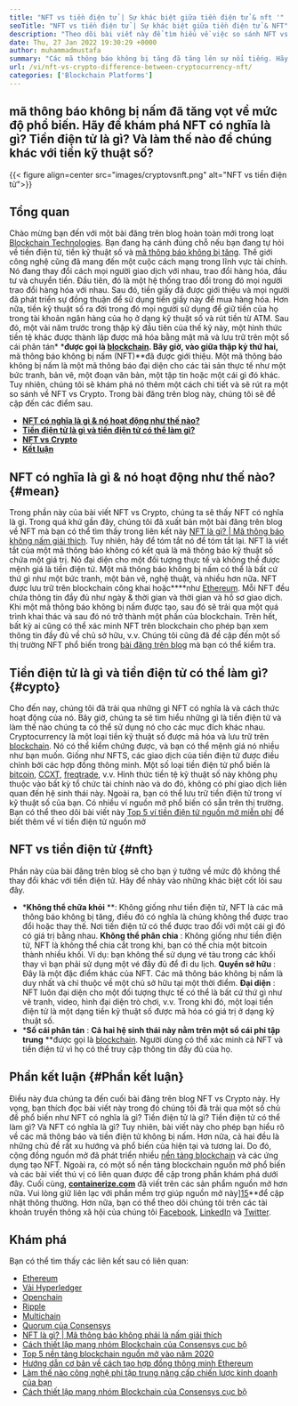 ```yaml
---
title: "NFT vs tiền điện tử | Sự khác biệt giữa tiền điện tử & nft '" 
seoTitle: "NFT vs tiền điện tử | Sự khác biệt giữa tiền điện tử & NFT" 
description: "Theo dõi bài viết này để tìm hiểu về việc so sánh NFT vs Crypto. NFT đại diện cho các đối tượng ngoài đời thực trong đó Crypto là một dạng tiền kỹ thuật số được mã hóa." 
date: Thu, 27 Jan 2022 19:30:29 +0000
author: muhammadmustafa
summary: "Các mã thông báo không bị tăng đã tăng lên sự nổi tiếng. Hãy khám phá NFT có nghĩa là gì? Tiền điện tử là gì? Và làm thế nào để chúng khác với tiền kỹ thuật số?" 
url: /vi/nft-vs-crypto-difference-between-cryptocurrency-nft/
categories: ['Blockchain Platforms']
---
```


## mã thông báo không bị nấm đã tăng vọt về mức độ phổ biến. Hãy để khám phá NFT có nghĩa là gì? Tiền điện tử là gì? Và làm thế nào để chúng khác với tiền kỹ thuật số?

{{< figure align=center src="images/cryptovsnft.png" alt="NFT vs tiền điện tử">}}


## Tổng quan
Chào mừng bạn đến với một bài đăng trên blog hoàn toàn mới trong loạt [Blockchain Technologies][1]. Bạn đang hạ cánh đúng chỗ nếu bạn đang tự hỏi về tiền điện tử, tiền kỹ thuật số và [mã thông báo không bị tăng][2]. Thế giới công nghệ cũng đã mang đến một cuộc cách mạng trong lĩnh vực tài chính. Nó đang thay đổi cách mọi người giao dịch với nhau, trao đổi hàng hóa, đầu tư và chuyển tiền. Đầu tiên, đó là một hệ thống trao đổi trong đó mọi người trao đổi hàng hóa với nhau. Sau đó, tiền giấy đã được giới thiệu và mọi người đã phát triển sự đồng thuận để sử dụng tiền giấy này để mua hàng hóa. Hơn nữa, tiền kỹ thuật số ra đời trong đó mọi người sử dụng để giữ tiền của họ trong tài khoản ngân hàng của họ ở dạng kỹ thuật số và rút tiền từ ATM.
Sau đó, một vài năm trước trong thập kỷ đầu tiên của thế kỷ này, một hình thức tiền tệ khác được thành lập được mã hóa bằng mật mã và lưu trữ trên một sổ cái phân tán*  ***được gọi là [blockchain][3]. Bây giờ, vào giữa thập kỷ thứ hai,**  mã thông báo không bị nấm (NFT)**đã được giới thiệu. Một mã thông báo không bị nấm là một mã thông báo đại diện cho các tài sản thực tế như một bức tranh, bản vẽ, một đoạn văn bản, một tập tin hoặc một cái gì đó khác. Tuy nhiên, chúng tôi sẽ khám phá nó thêm một cách chi tiết và sẽ rút ra một so sánh về NFT vs Crypto. Trong bài đăng trên blog này, chúng tôi sẽ đề cập đến các điểm sau.
*  **[NFT có nghĩa là gì & nó hoạt động như thế nào?][4]**  
*  **[Tiền điện tử là gì và tiền điện tử có thể làm gì?][5]**  
*  **[NFT vs Crypto][6]**  
*  **[Kết luận][7]**  

## NFT có nghĩa là gì & nó hoạt động như thế nào? {#mean}

Trong phần này của bài viết NFT vs Crypto, chúng ta sẽ thấy NFT có nghĩa là gì. Trong quá khứ gần đây, chúng tôi đã xuất bản một bài đăng trên blog về NFT mà bạn có thể tìm thấy trong liên kết này [NFT là gì? | Mã thông báo không nấm giải thích][2]. Tuy nhiên, hãy để tóm tắt nó để tóm tắt lại. NFT là viết tắt của một mã thông báo không có kết quả là mã thông báo kỹ thuật số chứa một giá trị. Nó đại diện cho một đối tượng thực tế và không thể được mệnh giá là tiền điện tử. Một mã thông báo không bị nấm có thể là bất cứ thứ gì như một bức tranh, một bản vẽ, nghệ thuật, và nhiều hơn nữa. NFT được lưu trữ trên blockchain công khai hoặc****như [Ethereum][8]. Mỗi NFT đều chứa thông tin đầy đủ như ngày & thời gian và thời gian và hồ sơ giao dịch. Khi một mã thông báo không bị nấm được tạo, sau đó sẽ trải qua một quá trình khai thác và sau đó nó trở thành một phần của blockchain.
Trên hết, bất kỳ ai cũng có thể xác minh NFT trên blockchain cho phép bạn xem thông tin đầy đủ về chủ sở hữu, v.v. Chúng tôi cũng đã đề cập đến một số thị trường NFT phổ biến trong [bài đăng trên blog][2] mà bạn có thể kiểm tra.

## Tiền điện tử là gì và tiền điện tử có thể làm gì? {#cypto}

Cho đến nay, chúng tôi đã trải qua những gì NFT có nghĩa là và cách thức hoạt động của nó. Bây giờ, chúng ta sẽ tìm hiểu những gì là tiền điện tử và làm thế nào chúng ta có thể sử dụng nó cho các mục đích khác nhau. Cryptocurrency là một loại tiền kỹ thuật số được mã hóa và lưu trữ trên [blockchain][1]. Nó có thể kiểm chứng được, và bạn có thể mệnh giá nó nhiều như bạn muốn. Giống như NFTS, các giao dịch của tiền điện tử được điều chỉnh bởi các hợp đồng thông minh. Một số loại tiền điện tử phổ biến là [bitcoin][10], [CCXT][11], [freqtrade][12], v.v.
Hình thức tiền tệ kỹ thuật số này không phụ thuộc vào bất kỳ tổ chức tài chính nào và do đó, không có phí giao dịch liên quan đến hệ sinh thái này. Ngoài ra, bạn có thể lưu trữ tiền điện tử trong ví kỹ thuật số của bạn. Có nhiều ví nguồn mở phổ biến có sẵn trên thị trường. Bạn có thể theo dõi bài viết này [Top 5 ví tiền điện tử nguồn mở miễn phí][13] để biết thêm về ví tiền điện tử nguồn mở

## NFT vs tiền điện tử {#nft}

Phần này của bài đăng trên blog sẽ cho bạn ý tưởng về mức độ không thể thay đổi khác với tiền điện tử. Hãy để nhảy vào những khác biệt cốt lõi sau đây.
*  ***Không thể chữa khỏi** **: Không giống như tiền điện tử, NFT là các mã thông báo không bị tăng, điều đó có nghĩa là chúng không thể được trao đổi hoặc thay thế. Nơi tiền điện tử có thể được trao đổi với một cái gì đó có giá trị bằng nhau.
 **Không thể phân chia** : Không giống như tiền điện tử, NFT là không thể chia cắt trong khi, bạn có thể chia một bitcoin thành nhiều khối. Ví dụ: bạn không thể sử dụng vé tàu trong các khối thay vì bạn phải sử dụng một vé đầy đủ để đi du lịch.
 **Quyền sở hữu** : Đây là một đặc điểm khác của NFT. Các mã thông báo không bị nấm là duy nhất và chỉ thuộc về một chủ sở hữu tại một thời điểm.
 **Đại diện** : NFT luôn đại diện cho một đối tượng thực tế có thể là bất cứ thứ gì như vẽ tranh, video, hình đại diện trò chơi, v.v. Trong khi đó, một loại tiền điện tử là một dạng tiền kỹ thuật số được mã hóa có giá trị ở dạng kỹ thuật số.
*  ***Sổ cái phân tán** : **Cả hai hệ sinh thái này nằm trên một sổ cái phi tập trung** **được gọi là [blockchain][1]. Người dùng có thể xác minh cả NFT và tiền điện tử vì họ có thể truy cập thông tin đầy đủ của họ.

## Phần kết luận  {#Phần kết luận}

Điều này đưa chúng ta đến cuối bài đăng trên blog NFT vs Crypto này. Hy vọng, bạn thích đọc bài viết này trong đó chúng tôi đã trải qua một số chủ đề phổ biến như NFT có nghĩa là gì? Tiền điện tử là gì? Tiền điện tử có thể làm gì? Và NFT có nghĩa là gì? Tuy nhiên, bài viết này cho phép bạn hiểu rõ về các mã thông báo và tiền điện tử không bị nấm. Hơn nữa, cả hai đều là những chủ đề rất xu hướng và phổ biến của hiện tại và tương lai. Do đó, cộng đồng nguồn mở đã phát triển nhiều [nền tảng blockchain][1] và các ứng dụng tạo NFT. Ngoài ra, có một số nền tảng blockchain nguồn mở phổ biến và các bài viết thú vị có liên quan được đề cập trong phần khám phá dưới đây.
Cuối cùng,  **[containerize.com][14]**  đã viết trên các sản phẩm nguồn mở hơn nữa. Vui lòng giữ liên lạc với phần mềm trợ giúp nguồn mở này][15]**để cập nhật thông thường. Hơn nữa, bạn có thể theo dõi chúng tôi trên các tài khoản truyền thông xã hội của chúng tôi [Facebook][16], [LinkedIn][17] và [Twitter][18].

## Khám phá
Bạn có thể tìm thấy các liên kết sau có liên quan:
  * [Ethereum][8]
  * [Vải Hyperledger][19]
  * [Openchain][20]
  * [Ripple][21]
  * [Multichain][22]
  * [Quorum của Consensys][23]
  * [NFT là gì? | Mã thông báo không phải là nấm giải thích][2]
  * [Cách thiết lập mạng nhóm Blockchain của Consensys cục bộ][24]
  * [Top 5 nền tảng blockchain nguồn mở vào năm 2020][25]
  * [Hướng dẫn cơ bản về cách tạo hợp đồng thông minh Ethereum][26]
  * [Làm thế nào công nghệ phi tập trung nâng cấp chiến lược kinh doanh của bạn][27]
  * [Cách thiết lập mạng nhóm Blockchain của Consensys cục bộ][24]



 [1]: https://blog.containerize.com/category/blockchain-platforms/
 [2]: https://blog.containerize.com/blockchain-platforms/what-is-nft-non-fungible-tokens-explained/
 [3]: https://products.containerize.com/blockchain-platforms/
 [4]: #mean
 [5]: #cypto
 [6]: #nft
 [7]: #Conclusion
 [8]: https://products.containerize.com/blockchain-platforms/ethereum
 [9]: https://blog.containerize.com/blockchain-platforms/smart-contract-tutorial-ethereum-blockchain-development/
 [10]: https://bitcoin.org/en/
 [11]: https://opencollective.com/ccxt
 [12]: https://www.freqtrade.io/en/stable/
 [13]: https://blog.containerize.com/blockchain-platforms/top-5-free-open-source-crypto-wallets-in-2021/
 [14]: https://www.containerize.com/
 [15]: https://products.containerize.com/helpdesk/
 [16]: https://web.facebook.com/containerize
 [17]: https://www.linkedin.com/company/containerize/
 [18]: https://twitter.com/containerize_co
 [19]: https://products.containerize.com/blockchain-platforms/hyperledger-fabric
 [20]: https://products.containerize.com/blockchain-platforms/openchain
 [21]: https://products.containerize.com/blockchain-platforms/ripple
 [22]: https://products.containerize.com/blockchain-platforms/multichain
 [23]: https://products.containerize.com/blockchain-platforms/consensys-quorum
 [24]: https://blog.containerize.com/blockchain-platforms/how-to-setup-consensys-quorum-blockchain-network-locally/
 [25]: https://blog.containerize.com/blockchain-platforms/top-5-open-source-blockchain-platforms-in-2020/
 [26]: https://blog.containerize.com/
 [27]: https://blog.containerize.com/2020/11/27/how-decentralized-technology-upgrades-your-business-strategy/
